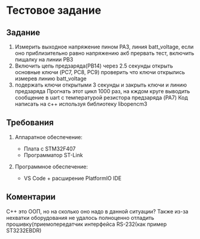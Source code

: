 # Тестовое задание
## Задание
1. Измерить выходное напряжение пином PA3, линия batt_voltage, если оно приблизительно равно напряжению акб прервать тест, включить пищалку на линии PB3
2. Включить цепь предзаряда(PB14) через 2.5 секунды открыть основные ключи (PC7, PC8, PC9) проверить что  ключи открылись измерев линию batt_voltage
3. подержать ключи открытыми 3 секунды и закрыть ключи и линию предзаряда
Прогнать этот цикл 1000 раз, на кждом круге выводить сообщение в uart с температурой резистора предзаряда (PA7)
Код написать на c++ используя библиотеку libopencm3

## Требования
1. Аппаратное обеспечение:
   - Плата с STM32F407
   - Программатор ST-Link

2. Программное обеспечение:
   - VS Code + расширение PlatformIO IDE
   
## Коментарии
С++ это ООП, но на сколько оно надо в данной ситуации?
Также из-за нехватки оборудования не удалось полноценно отладить прошивку(приемопередатчик интерфейса RS-232(как пример ST3232EBDR)

